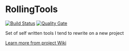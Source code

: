 # RollingTools
[![Build Status](https://travis-ci.org/Vladislav-Zolotaryov/RollingTools.svg?branch=master)](https://travis-ci.org/Vladislav-Zolotaryov/RollingTools) [![Quality Gate](https://sonarcloud.io/api/badges/gate?key=rolling_tools)](https://sonarcloud.io/dashboard/index/rolling_tools)

Set of self written tools I tend to rewrite on a new project

[Learn more from project Wiki](https://github.com/Vladislav-Zolotaryov/RollingTools/wiki)
